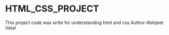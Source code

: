 # HTML_CSS_PROJECT
This project code was write for understanding html and css
Author-Abhijeet Vetal
